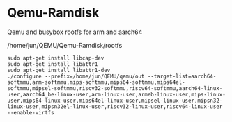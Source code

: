 # Qemu-Ramdisk

Qemu and busybox rootfs for arm and aarch64

/home/jun/QEMU/Qemu-Ramdisk/rootfs

```shell
sudo apt-get install libcap-dev
sudo apt-get install libattr1
sudo apt-get install libattr1-dev
./configure --prefix=/home/jun/QEMU/qemu/out --target-list=aarch64-softmmu,arm-softmmu,mips-softmmu,mips64-softmmu,mips64el-softmmu,mipsel-softmmu,riscv32-softmmu,riscv64-softmmu,aarch64-linux-user,aarch64_be-linux-user,arm-linux-user,armeb-linux-user,mips-linux-user,mips64-linux-user,mips64el-linux-user,mipsel-linux-user,mipsn32-linux-user,mipsn32el-linux-user,riscv32-linux-user,riscv64-linux-user --enable-virtfs
```
